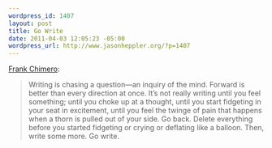 ```yaml
--- 
wordpress_id: 1407
layout: post
title: Go Write
date: 2011-04-03 12:05:23 -05:00
wordpress_url: http://www.jasonheppler.org/?p=1407
---
```

[Frank Chimero](http://blog.frankchimero.com/post/4212953701/tweeting-and-writing-and-deflating-like-a-balloon): 

>Writing is chasing a question—an inquiry of the mind. Forward is better than every direction at once. It’s not really writing until you feel something; until you choke up at a thought, until you start fidgeting in your seat in excitement, until you feel the twinge of pain that happens when a thorn is pulled out of your side. Go back. Delete everything before you started fidgeting or crying or deflating like a balloon. Then, write some more. Go write.
